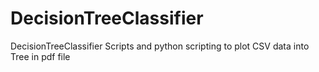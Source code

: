 # DecisionTreeClassifier
DecisionTreeClassifier Scripts and  python scripting to plot CSV data into Tree in pdf file
